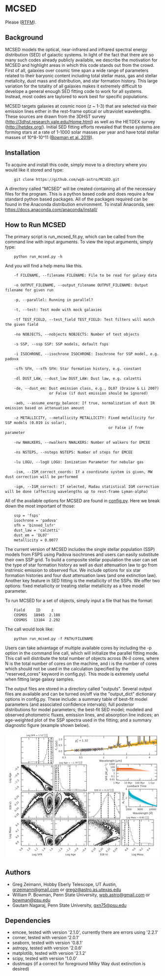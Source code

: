 # MCSED
Please ([RTFM](https://mcsed.readthedocs.io/en/latest/index.html)).

## Background
MCSED models the optical, near-infrared and infrared spectral energy distribution (SED) of galactic systems.  In light of the fact that there are so many such codes already publicly available, we describe the motivation for MCSED and highlight areas in which this code stands out from the crowd.  First of all, galaxies over cosmic time span a wide range of parameters related to their baryonic content including total stellar mass, gas and stellar metallcity, dust mass and distribution, and star formation history.  This large variation for the totality of all galaxies makes it extremely difficult to develope a general enough SED fitting code to work for all systems.  Instead, most codes are taylored to work best for specific populations.  

MCSED targets galaxies at cosmic noon (z ~ 1-3) that are selected via their emission lines either in the rest-frame optical or ultraviolet wavelengths.  These sources are drawn from the 3DHST survey (http://3dhst.research.yale.edu/Home.html) as well as the HETDEX survey (http://hetdex.org/).  Initial SED fitting efforts revealed that these systems are forming stars at a rate of 1-1000 solar masses per year and have total stellar masses of 10^8-10^11 ([Bowman et al. 2019](https://ui.adsabs.harvard.edu/abs/2019ApJ...875..152B/abstract)).  

## Installation
To acquire and install this code, simply move to a directory where you would like it stored and type:

        git clone https://github.com/wpb-astro/MCSED.git

A directory called "MCSED" will be created containing all of the necessary files for the program.  This is a python based code and does require a few standard python based packages.  All of the packages required can be found in the Anaconda distribution environment.  To install Anaconda, see:
https://docs.anaconda.com/anaconda/install/

## How to Run MCSED
The primary script is run_mcsed_fit.py, which can be called from the command line with input arguments.  To view the input arguments, simply type:

        python run_mcsed.py -h

And you will find a help menu like this.

        -f FILENAME, --filename FILENAME: File to be read for galaxy data

        -o OUTPUT_FILENAME, --output_filename OUTPUT_FILENAME: Output filename for given run

        -p, --parallel: Running in parallel?

        -t, --test: Test mode with mock galaxies

        -tf TEST_FIELD, --test_field TEST_FIELD: Test filters will match the given field

        -no NOBJECTS, --nobjects NOBJECTS: Number of test objects

        -s SSP, --ssp SSP: SSP models, default fsps

        -i ISOCHRONE, --isochrone ISOCHRONE: Isochrone for SSP model, e.g. padova

        -sfh SFH, --sfh SFH: Star formation history, e.g. constant

        -dl DUST_LAW, --dust_law DUST_LAW: Dust law, e.g. calzetti

        -de, --dust_em: Dust emission class, e.g., DL07 (Draine & Li 2007)
                        or False (if dust emission should be ignored)

        -aeb, --assume_energy_balance: If true, normalization of dust IR emission based on attenuation amount

        -z METALLICITY, --metallicity METALLICITY: Fixed metallicity for SSP models (0.019 is solar), 
                                                   or False if free parameter

        -nw NWALKERS, --nwalkers NWALKERS: Number of walkers for EMCEE

        -ns NSTEPS, --nsteps NSTEPS: Number of steps for EMCEE

        -lu LOGU, --logU LOGU: Ionization Parameter for nebular gas

        -ism, --ISM_correct_coords: If a coordinate system is given, MW dust correction will be performed

        -igm, --IGM_correct: If selected, Madau statistical IGM correction will be done (affecting wavelengths up to rest-frame Lyman-alpha)

All of the available options for MCSED are found in [config.py](https://github.com/wpb-astro/MCSED/master/config.py).  Here we break down the most important of those: 

        ssp = 'fsps'          
        isochrone = 'padova' 
        sfh = 'binned_lsfr'
        dust_law = 'calzetti'
        dust_em = 'DL07'   
        metallicity = 0.0077

The current version of MCSED includes the single stellar population (SSP) models from FSPS using Padova isochrones and users can easily substitute their own SSP grid. To build a composite stellar population the user can set the type of star formation history as well as dust attenuation law to go from instrinsic emission to observed flux. We include options for six star formation histories and four dust attenuation laws (and one extinction law). Another key feature in SED fitting is the metallicity of the SSPs.  We offer two options: fixed metallicity or treating stellar metallicity as a free model parameter.

To run MCSED for a set of objects, simply input a file that has the format: 

        Field     ID     z
        COSMOS   18945  2.188
        COSMOS   13104  2.292

The call would look like:

        python run_mcsed.py -f PATH/FILENAME 

Users can take advantage of multiple available cores by including the -p option in the command line call, which will initialize the parallel fitting mode. This call will distribute the total number of objects across (N-i) cores, where N is the total number of cores on the machine, and i is the number of cores which should not be used in the calculation (specified by the "reserved_cores" keyword in config.py). This mode is extremely useful when fitting large galaxy samples.

The output files are stored in a directory called "outputs". Several output files are available and can be turned on/off via the "output_dict" dictionary options in config.py. These include: a summary table of best-fit model parameters (and associated confidence intervals); full posterior distributions for model parameters; the best-fit SED model; modeled and observed photometric fluxes, emission lines, and absorption line indices; an age-weighted plot of the SSP spectra used in the fitting; and a summary diagnostic figure (example shown below).
 
<p align="center">
  <img src="example_triangle.png" width="650"/>
</p>

## Authors

* Greg Zeimann, Hobby Eberly Telescope, UT Austin, grzeimann@gmail.com or gregz@astro.as.utexas.edu
* William P. Bowman, Penn State University, wpb.astro@gmail.com or bowman@psu.edu
* Gautam Nagaraj, Penn State University, gxn75@psu.edu

## Dependencies

* emcee, tested with version '2.1.0', currently there are errors using '2.2.1'
* corner, tested with version '2.0.1'
* seaborn, tested with version '0.8.1'
* astropy, tested with version '2.0.6'
* matplotlib, tested with version '2.1.2'
* scipy, tested with version '1.0.0'
* dustmaps (if a correct for foreground Milky Way dust extinction is desired)

